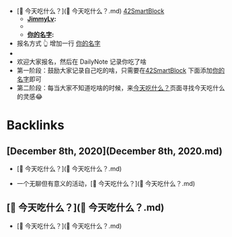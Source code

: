 - [🍚 今天吃什么？](🍚 今天吃什么？.md) [42SmartBlock](42SmartBlock.md)
    - **[JimmyLv](JimmyLv.md):**
    - 
    - **[你的名字](你的名字.md):**
- 报名方式 👆 增加一行 [你的名字](你的名字.md)
- 
- 欢迎大家报名，然后在 DailyNote 记录你吃了啥
- 第一阶段：鼓励大家记录自己吃的啥，只需要在[42SmartBlock](42SmartBlock.md) 下面添加[你的名字](你的名字.md)即可
- 第二阶段：每当大家不知道吃啥的时候，来[今天吃什么？](今天吃什么？.md)页面寻找今天吃什么的灵感😂

# Backlinks
## [December 8th, 2020](December 8th, 2020.md)
- [🍚 今天吃什么？](🍚 今天吃什么？.md)

- 一个无聊但有意义的活动，[🍚 今天吃什么？](🍚 今天吃什么？.md)

## [🍚 今天吃什么？](🍚 今天吃什么？.md)
- [🍚 今天吃什么？](🍚 今天吃什么？.md)

